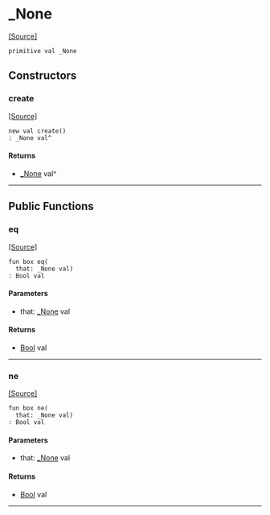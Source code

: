 # _None
<span class="source-link">[[Source]](src/itertools/iter.md#L880)</span>
```pony
primitive val _None
```

## Constructors

### create
<span class="source-link">[[Source]](src/itertools/iter.md#L880)</span>


```pony
new val create()
: _None val^
```

#### Returns

* [_None](itertools-_None.md) val^

---

## Public Functions

### eq
<span class="source-link">[[Source]](src/itertools/iter.md#L882)</span>


```pony
fun box eq(
  that: _None val)
: Bool val
```
#### Parameters

*   that: [_None](itertools-_None.md) val

#### Returns

* [Bool](builtin-Bool.md) val

---

### ne
<span class="source-link">[[Source]](src/itertools/iter.md#L882)</span>


```pony
fun box ne(
  that: _None val)
: Bool val
```
#### Parameters

*   that: [_None](itertools-_None.md) val

#### Returns

* [Bool](builtin-Bool.md) val

---

